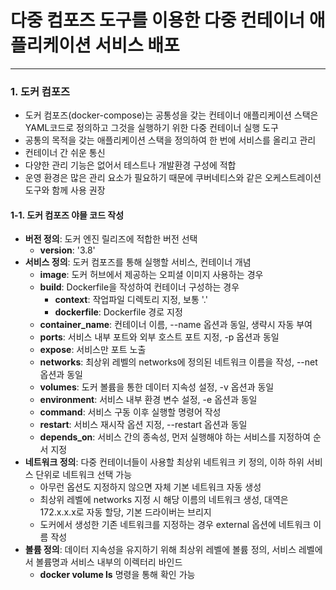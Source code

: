 # 다중 컴포즈 도구를 이용한 다중 컨테이너 애플리케이션 서비스 배포
---

### 1. 도커 컴포즈

- 도커 컴포즈(docker-compose)는 공통성을 갖는 컨테이너 애플리케이션 스택은 YAML코드로 정의하고 그것을 실행하기 위한 다중 컨테이너 실행 도구
- 공통의 목적을 갖는 애플리케이션 스택을 정의하여 한 번에 서비스를 올리고 관리
- 컨테이너 간 쉬운 통신
- 다양한 관리 기능은 없어서 테스트나 개발환경 구성에 적합
- 운영 환경은 많은 관리 요소가 필요하기 때문에 쿠버네티스와 같은 오케스트레이션 도구와 함께 사용 권장

#### 1-1. 도커 컴포즈 야믈 코드 작성

- **버전 정의**: 도커 엔진 릴리즈에 적합한 버전 선택
    - **version**: '3.8'</br>
- **서비스 정의**: 도커 컴포즈를 통해 실행할 서비스, 컨테이너 개념
    - **image**: 도커 허브에서 제공하는 오피셜 이미지 사용하는 경우
    - **build**: Dockerfile을 작성하여 컨테이너 구성하는 경우
        - **context**: 작업파일 디렉토리 지정, 보통 '.'
        - **dockerfile**: Dockerfile 경로 지정
    - **container_name**: 컨테이너 이름, --name 옵션과 동일, 생략시 자동 부여
    - **ports**: 서비스 내부 포트와 외부 호스트 포트 지정, -p 옵션과 동일
    - **expose**: 서비스만 포트 노출
    - **networks**: 최상위 레벨의 networks에 정의된 네트워크 이름을 작성, --net 옵션과 동일
    - **volumes**: 도커 볼륨을 통한 데이터 지속성 설정, -v 옵션과 동일
    - **environment**: 서비스 내부 환경 변수 설정, -e 옵션과 동일
    - **command**: 서비스 구동 이후 실행할 명령어 작성
    - **restart**: 서비스 재시작 옵션 지정, --restart 옵션과 동일
    - **depends_on**: 서비스 간의 종속성, 먼저 실행해야 하는 서비스를 지정하여 순서 지정</br>
- **네트워크 정의**: 다중 컨테이너들이 사용할 최상위 네트워크 키 정의, 이하 하위 서비스 단위로 네트워크 선택 가능
    - 아무런 옵션도 지정하지 않으면 자체 기본 네트워크 자동 생성
    - 최상위 레벨에 networks 지정 시 해당 이름의 네트워크 생성, 대역은 172.x.x.x로 자동 할당, 기본 드라이버는 브리지
    - 도커에서 생성한 기존 네트워크를 지정하는 경우 external 옵션에 네트워크 이름 작성</br>
- **볼륨 정의**: 데이터 지속성을 유지하기 위해 최상위 레벨에 볼륨 정의, 서비스 레벨에서 볼륨명과 서비스 내부의 이렉터리 바인드
    - **docker volume ls** 명령을 통해 확인 가능